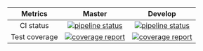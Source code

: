 |    Metrics    |                                                                                     Master                                                                                     |                                                                                  Develop                                                                                 |
|:-------------:|:------------------------------------------------------------------------------------------------------------------------------------------------------------------------------:|:------------------------------------------------------------------------------------------------------------------------------------------------------------------------:|
| CI status     | [![pipeline status](https://gitlab.com/redmic-project/server/library/commands-lib/badges/master/pipeline.svg)](https://gitlab.com/redmic-project/server/library/commands-lib/commits/master) | [![pipeline status](https://gitlab.com/redmic-project/server/library/commands-lib/badges/dev/pipeline.svg)](https://gitlab.com/redmic-project/server/library/commands-lib/commits/dev) |
| Test coverage | [![coverage report](https://gitlab.com/redmic-project/server/library/commands-lib/badges/master/coverage.svg)](https://gitlab.com/redmic-project/server/library/commands-lib/commits/master) | [![coverage report](https://gitlab.com/redmic-project/server/library/commands-lib/badges/dev/coverage.svg)](https://gitlab.com/redmic-project/server/library/commands-lib/commits/dev) |